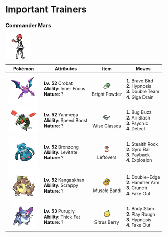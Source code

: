 # Important Trainers

### Commander Mars

![Commander Mars](../../assets/important_trainers/mars.png)

| Pokémon | Attributes | Item | Moves |
|:-------:|------------|:----:|-------|
| ![Crobat](../../assets/sprites/crobat/front.gif) | **Lv. 52** Crobat<br>**Ability:** Inner Focus<br>**Nature:** ? | ![Bright Powder](../../assets/items/bright_powder.png "An item to be held by a Pokémon. It casts a tricky glare that lowers the opponent’s accuracy.")<br>Bright Powder | **1.** Brave Bird<br>**2.** Hypnosis<br>**3.** Double Team<br>**4.** Giga Drain |
| ![Yanmega](../../assets/sprites/yanmega/front.gif) | **Lv. 52** Yanmega<br>**Ability:** Speed Boost<br>**Nature:** ? | ![Wise Glasses](../../assets/items/wise_glasses.png "An item to be held by a Pokémon. It is a thick pair of glasses that slightly boosts the power of special moves.")<br>Wise Glasses | **1.** Bug Buzz<br>**2.** Air Slash<br>**3.** Psychic<br>**4.** Detect |
| ![Bronzong](../../assets/sprites/bronzong/front.gif) | **Lv. 52** Bronzong<br>**Ability:** Levitate<br>**Nature:** ? | ![Leftovers](../../assets/items/leftovers.png "An item to be held by a Pokémon. The holder’s HP is gradually restored during battle.")<br>Leftovers | **1.** Stealth Rock<br>**2.** Gyro Ball<br>**3.** Payback<br>**4.** Explosion |
| ![Kangaskhan](../../assets/sprites/kangaskhan/front.gif) | **Lv. 52** Kangaskhan<br>**Ability:** Scrappy<br>**Nature:** ? | ![Muscle Band](../../assets/items/muscle_band.png "An item to be held by a Pokémon. It is a headband that slightly boosts the power of physical moves.")<br>Muscle Band | **1.** Double-Edge<br>**2.** Hammer Arm<br>**3.** Crunch<br>**4.** Fake Out |
| ![Purugly](../../assets/sprites/purugly/front.gif) | **Lv. 53** Purugly<br>**Ability:** Thick Fat<br>**Nature:** ? | ![Sitrus Berry](../../assets/items/sitrus_berry.png "A Poffin ingredient. It may be used or held by a Pokémon to heal the user’s HP a little.")<br>Sitrus Berry | **1.** Body Slam<br>**2.** Play Rough<br>**3.** Hypnosis<br>**4.** Fake Out |


